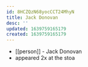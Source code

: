 ```yaml
---
id: 8HCZQzN68yocCCT24MhyN
title: Jack Donovan
desc: ''
updated: 1639759165179
created: 1639759165179
---
```



- [[person]] - Jack Donovan
- appeared 2x at the stoa
